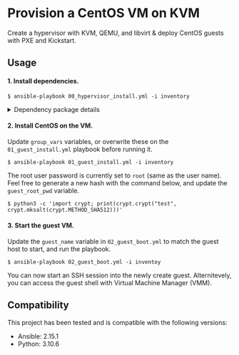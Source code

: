 # Provision a CentOS VM on KVM

Create a hypervisor with KVM, QEMU, and libvirt & deploy CentOS guests with PXE and Kickstart.

## Usage

#### 1. Install dependencies.
 
```
$ ansible-playbook 00_hypervisor_install.yml -i inventory
```

<details>
    <summary>Dependency package details</summary>

* qemu-kvm – Provides hardware emulation.
* libvirt-daemon-system – Configuration files required to run the libvirt daemon.
* libvirt-clients – Client-side libraries and APIs for managing and controlling virtual machines & hypervisors from the command line.
* virtinst – A  set of command-line utilities for provisioning and modifying virtual machines.
* virt-manager – A Qt-based graphical interface for managing virtual machines via the libvirt daemon.
* bridge-utils – A set of tools for creating and managing bridge devices.
* cpu-checker – To check whether your system is cabable of of running hardware accelerated KVM virtual machines (run ```kvm-ok``` from the cmd)
</details>

#### 2. Install CentOS on the VM.

Update ```group_vars``` variables, or overwrite these on the ```01_guest_install.yml``` playbook before running it.

```
$ ansible-playbook 01_guest_install.yml -i inventory
```

The root user password is currently set to ```root``` (same as the user name). Feel free to generate a new hash with the command below, and update the ```guest_root_pwd``` variable.

```
$ python3 -c 'import crypt; print(crypt.crypt("test", crypt.mksalt(crypt.METHOD_SHA512)))'
```

#### 3. Start the guest VM.

Update the ```guest_name``` variable in ```02_guest_boot.yml``` to match the guest host to start, and run the playbook.

```
$ ansible-playbook 02_guest_boot.yml -i inventoy
```

You can now start an SSH session into the newly create guest. Alternitevely, you can access the guest shell with Virtual Machine Manager (VMM).

## Compatibility

This project has been tested and is compatible with the following versions:

- Ansible: 2.15.1
- Python: 3.10.6

